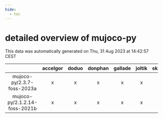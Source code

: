 ```yaml
---
hide:
  - toc
---
```


detailed overview of mujoco-py
==============================


This data was automatically generated on Thu, 31 Aug 2023 at 14:42:57 CEST  

| |accelgor|doduo|donphan|gallade|joltik|skitty|swalot|victini|
| :---: | :---: | :---: | :---: | :---: | :---: | :---: | :---: | :---: |
|mujoco-py/2.3.7-foss-2023a|x|x|x|x|x|x|x|x|
|mujoco-py/2.1.2.14-foss-2021b|x|x|x|x|x|x|x|x|
